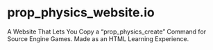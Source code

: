 # prop_physics_website.io
A Website That Lets You Copy a “prop_physics_create” Command for Source Engine Games. Made as an HTML Learning Experience.
